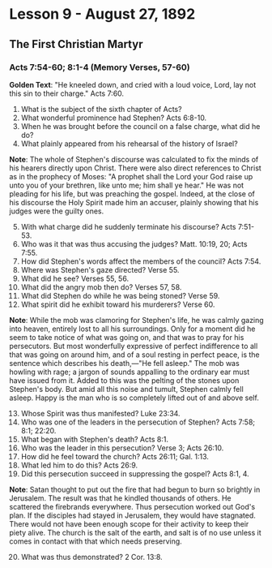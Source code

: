 # Lesson 9 - August 27, 1892
## The First Christian Martyr
### Acts 7:54-60; 8:1-4 (Memory Verses, 57-60)

**Golden Text**: "He kneeled down, and cried with a loud voice, Lord, lay not this sin to their charge." Acts 7:60.

1. What is the subject of the sixth chapter of Acts?
2. What wonderful prominence had Stephen? Acts 6:8-10.
3. When he was brought before the council on a false charge, what did he do?
4. What plainly appeared from his rehearsal of the history of Israel?

**Note**: The whole of Stephen's discourse was calculated to fix the minds of his hearers directly upon Christ. There were also direct references to Christ as in the prophecy of Moses: "A prophet shall the Lord your God raise up unto you of your brethren, like unto me; him shall ye hear." He was not pleading for his life, but was preaching the gospel. Indeed, at the close of his discourse the Holy Spirit made him an accuser, plainly showing that his judges were the guilty ones.

5. With what charge did he suddenly terminate his discourse? Acts 7:51-53.
6. Who was it that was thus accusing the judges? Matt. 10:19, 20; Acts 7:55.
7. How did Stephen's words affect the members of the council? Acts 7:54.
8. Where was Stephen's gaze directed? Verse 55.
9. What did he see? Verses 55, 56.
10. What did the angry mob then do? Verses 57, 58.
11. What did Stephen do while he was being stoned? Verse 59.
12. What spirit did he exhibit toward his murderers? Verse 60.

**Note**: While the mob was clamoring for Stephen's life, he was calmly gazing into heaven, entirely lost to all his surroundings. Only for a moment did he seem to take notice of what was going on, and that was to pray for his persecutors. But most wonderfully expressive of perfect indifference to all that was going on around him, and of a soul resting in perfect peace, is the sentence which describes his death,—"He fell asleep." The mob was howling with rage; a jargon of sounds appalling to the ordinary ear must have issued from it. Added to this was the pelting of the stones upon Stephen's body. But amid all this noise and tumult, Stephen calmly fell asleep. Happy is the man who is so completely lifted out of and above self.

13. Whose Spirit was thus manifested? Luke 23:34.
14. Who was one of the leaders in the persecution of Stephen? Acts 7:58; 8:1; 22:20.
15. What began with Stephen's death? Acts 8:1.
16. Who was the leader in this persecution? Verse 3; Acts 26:10.
17. How did he feel toward the church? Acts 26:11; Gal. 1:13.
18. What led him to do this? Acts 26:9.
19. Did this persecution succeed in suppressing the gospel? Acts 8:1, 4.

**Note**: Satan thought to put out the fire that had begun to burn so brightly in Jerusalem. The result was that he kindled thousands of others. He scattered the firebrands everywhere. Thus persecution worked out God's plan. If the disciples had stayed in Jerusalem, they would have stagnated. There would not have been enough scope for their activity to keep their piety alive. The church is the salt of the earth, and salt is of no use unless it comes in contact with that which needs preserving.

20. What was thus demonstrated? 2 Cor. 13:8.
